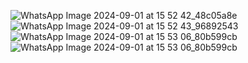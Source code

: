 ![WhatsApp Image 2024-09-01 at 15 52 42_48c05a8e](https://github.com/user-attachments/assets/0366fc35-f83d-4a1f-8263-b5dc01644531)
![WhatsApp Image 2024-09-01 at 15 52 43_96892543](https://github.com/user-attachments/assets/ee899167-eaa8-499d-8733-114d6b703b27)
![WhatsApp Image 2024-09-01 at 15 53 06_80b599cb](https://github.com/user-attachments/assets/53a2f1f2-0b1c-4bb0-9d28-220202ea6ebf)
![WhatsApp Image 2024-09-01 at 15 53 06_80b599cb](https://github.com/user-attachments/assets/c07509ae-c577-4474-8a67-b8f86da8882f)

